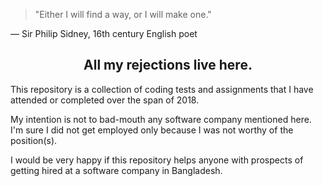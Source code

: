 > "Either I will find a way, or I will make one."

— Sir Philip Sidney, 16th century English poet

<h2 align="center">All my rejections live here.</h1>

This repository is a collection of coding tests and assignments that I have attended or completed over the span of 2018.

My intention is not to bad-mouth any software company mentioned here. I'm sure I did not get employed only because I was not worthy of the position(s).

I would be very happy if this repository helps anyone with prospects of getting hired at a software company in Bangladesh.
